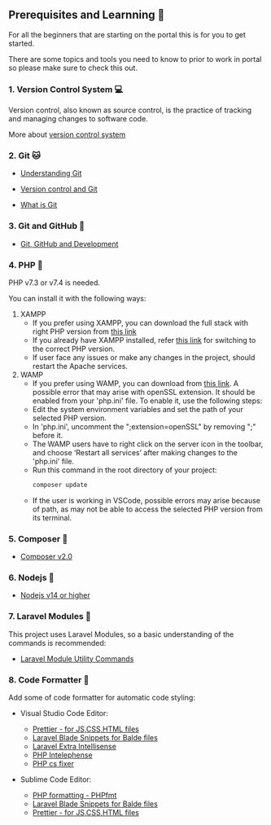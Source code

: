 ## Prerequisites and Learnning :book:

For all the beginners that are starting on the portal this is for you to get started.

There are some topics and tools you need to know to prior to work in portal so please make sure to check this out.

### 1. Version Control System :computer:
  Version control, also known as source control, is the practice of tracking and managing changes to software code.

  More about [version control system](https://www.atlassian.com/git/tutorials/what-is-version-control)

### 2. Git :cat:

- [Understanding Git](https://hackernoon.com/understanding-git-fcffd87c15a3)

- [Version control and Git](https://laracasts.com/series/git-me-some-version-control)

- [What is Git](https://www.atlassian.com/git/tutorials/what-is-git)

### 3. Git and GitHub :running:

- [Git, GitHub and Development](https://product.hubspot.com/blog/git-and-github-tutorial-for-beginners)

### 4. PHP :running:
PHP v7.3 or v7.4 is needed.

You can install it with the following ways:
1. XAMPP
    - If you prefer using XAMPP, you can download the full stack with right PHP version from [this link](https://www.apachefriends.org/download.html)
    - If you already have XAMPP installed, refer [this link](https://stackoverflow.com/questions/45790160/is-there-way-to-use-two-php-versions-in-xampp) for switching to the correct PHP version.
    - If user face any issues or make any changes in the project, should restart the Apache services.
2. WAMP
    - If you prefer using WAMP, you can download from [this link](https://www.wampserver.com/en/download-wampserver-64bits).
   A possible error that may arise with openSSL extension. It should be enabled from your 'php.ini' file. To enable it, use the following steps:
   - Edit the system environment variables and set the path of your selected PHP version.
   - In 'php.ini', uncomment the ";extension=openSSL" by removing ";" before it.
   - The WAMP users have to right click on the server icon in the toolbar, and choose ‘Restart all services’ after making changes to the 'php.ini' file.
   - Run this command in the root directory of your project:
      ```sh
      composer update
      ```
   - If the user is working in VSCode, possible errors may arise because of path, as may not be able to access the selected PHP version from its terminal.

### 5. Composer :running:

- [Composer v2.0](https://getcomposer.org/download)

### 6. Nodejs :running:

- [Nodejs v14 or higher](https://nodejs.org/en/download)

### 7. Laravel Modules :butterfly:

This project uses Laravel Modules, so a basic understanding of the commands is recommended:

- [Laravel Module Utility Commands](https://nwidart.com/laravel-modules/v1/advanced-tools/artisan-commands)

### 8. Code Formatter :butterfly:

Add some of code formatter for automatic code styling:

- Visual Studio Code Editor:
  - [Prettier - for JS,CSS,HTML files](https://prettier.io/)
  - [Laravel Blade Snippets for Balde files](https://marketplace.visualstudio.com/items?itemName=onecentlin.laravel-blade)
  - [Laravel Extra Intellisense](https://marketplace.visualstudio.com/items?itemName=amiralizadeh9480.laravel-extra-intellisense)
  - [PHP Intelephense](https://marketplace.visualstudio.com/items?itemName=bmewburn.vscode-intelephense-client)
  - [PHP cs fixer](https://marketplace.visualstudio.com/items?itemName=junstyle.php-cs-fixer)

- Sublime Code Editor:
  - [PHP formatting - PHPfmt](https://packagecontrol.io/packages/phpfmt)
  - [Laravel Blade Snippets for Balde files](https://marketplace.visualstudio.com/items?itemName=onecentlin.laravel-blade)
  - [Prettier - for JS,CSS,HTML files](https://prettier.io/)